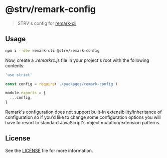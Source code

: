 # @strv/remark-config

> STRV's config for [remark-cli][remark-cli-home]

## Usage

```sh
npm i --dev remark-cli @strv/remark-config
```

Now, create a _.remarkrc.js_ file in your project's root with the following contents:

```js
'use strict'

const config = require('./packages/remark-config')

module.exports = {
  ...config,
}
```
Remark's configuration does not support built-in extensibility/inheritance of configuration so if you'd like to change some configuration options you will have to resort to standard JavaScript's object mutation/extension patterns.

## License

See the [LICENSE](LICENSE) file for more information.

[remark-cli-home]: https://github.com/remarkjs/remark/tree/master/packages/remark-cli
